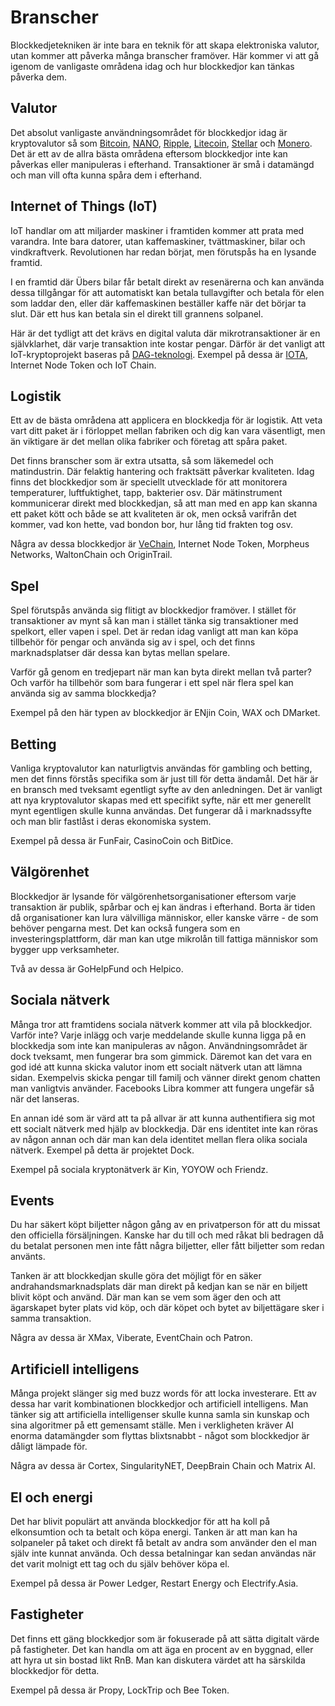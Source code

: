 # Branscher

Blockkedjetekniken är inte bara en teknik för att skapa elektroniska valutor, utan kommer att påverka många branscher framöver. Här kommer vi att gå igenom de vanligaste områdena idag och hur blockkedjor kan tänkas påverka dem.

## Valutor

Det absolut vanligaste användningsområdet för blockkedjor idag är kryptovalutor så som [Bitcoin](kryptovalutor/bitcoin.md), [NANO](kryptovalutor/nano.md), [Ripple](kryptovalutor/xrp.md), [Litecoin](kryptovalutor/litecoin.md), [Stellar](kryptovalutor/stellar.md) och [Monero](kryptovalutor/monero.md). Det är ett av de allra bästa områdena eftersom blockkedjor inte kan påverkas eller manipuleras i efterhand. Transaktioner är små i datamängd och man vill ofta kunna spåra dem i efterhand.

## Internet of Things (IoT)

IoT handlar om att miljarder maskiner i framtiden kommer att prata med varandra. Inte bara datorer, utan kaffemaskiner, tvättmaskiner, bilar och vindkraftverk. Revolutionen har redan börjat, men förutspås ha en lysande framtid.

I en framtid där Übers bilar får betalt direkt av resenärerna och kan använda dessa tillgångar för att automatiskt kan betala tullavgifter och betala för elen som laddar den, eller där kaffemaskinen beställer kaffe när det börjar ta slut. Där ett hus kan betala sin el direkt till grannens solpanel.

Här är det tydligt att det krävs en digital valuta där mikrotransaktioner är en självklarhet, där varje transaktion inte kostar pengar. Därför är det vanligt att IoT-kryptoprojekt baseras på [DAG-teknologi](tekniker/riktad-acyklisk-graf.md). Exempel på dessa är [IOTA](kryptovalutor/iota.md), Internet Node Token och IoT Chain.

## Logistik

Ett av de bästa områdena att applicera en blockkedja för är logistik. Att veta vart ditt paket är i förloppet mellan fabriken och dig kan vara väsentligt, men än viktigare är det mellan olika fabriker och företag att spåra paket.

Det finns branscher som är extra utsatta, så som läkemedel och matindustrin. Där felaktig hantering och fraktsätt påverkar kvaliteten. Idag finns det blockkedjor som är speciellt utvecklade för att monitorera temperaturer, luftfuktighet, tapp, bakterier osv. Där mätinstrument kommunicerar direkt med blockkedjan, så att man med en app kan skanna ett paket kött och både se att kvaliteten är ok, men också varifrån det kommer, vad kon hette, vad bondon bor, hur lång tid frakten tog osv.

Några av dessa blockkedjor är [VeChain](kryptovalutor/vechain.md), Internet Node Token, Morpheus Networks, WaltonChain och OriginTrail.

## Spel

Spel förutspås använda sig flitigt av blockkedjor framöver. I stället för transaktioner av mynt så kan man i stället tänka sig transaktioner med spelkort, eller vapen i spel. Det är redan idag vanligt att man kan köpa tillbehör för pengar och använda sig av i spel, och det finns marknadsplatser där dessa kan bytas mellan spelare.

Varför gå genom en tredjepart när man kan byta direkt mellan två parter? Och varför ha tillbehör som bara fungerar i ett spel när flera spel kan använda sig av samma blockkedja?

Exempel på den här typen av blockkedjor är ENjin Coin, WAX och DMarket.

## Betting

Vanliga kryptovalutor kan naturligtvis användas för gambling och betting, men det finns förstås specifika som är just till för detta ändamål. Det här är en bransch med tveksamt egentligt syfte av den anledningen. Det är vanligt att nya kryptovalutor skapas med ett specifikt syfte, när ett mer generellt mynt egentligen skulle kunna användas. Det fungerar då i marknadssyfte och man blir fastlåst i deras ekonomiska system.

Exempel på dessa är FunFair, CasinoCoin och BitDice.

## Välgörenhet

Blockkedjor är lysande för välgörenhetsorganisationer eftersom varje transaktion är publik, spårbar och ej kan ändras i efterhand. Borta är tiden då organisationer kan lura välvilliga människor, eller kanske värre - de som behöver pengarna mest. Det kan också fungera som en investeringsplattform, där man kan utge mikrolån till fattiga människor som bygger upp verksamheter.

Två av dessa är GoHelpFund och Helpico.

## Sociala nätverk

Många tror att framtidens sociala nätverk kommer att vila på blockkedjor. Varför inte? Varje inlägg och varje meddelande skulle kunna ligga på en blockkedja som inte kan manipuleras av någon. Användningsområdet är dock tveksamt, men fungerar bra som gimmick. Däremot kan det vara en god idé att kunna skicka valutor inom ett socialt nätverk utan att lämna sidan. Exempelvis skicka pengar till familj och vänner direkt genom chatten man vanligtvis använder. Facebooks Libra kommer att fungera ungefär så när det lanseras.

En annan idé som är värd att ta på allvar är att kunna authentifiera sig mot ett socialt nätverk med hjälp av blockkedja. Där ens identitet inte kan röras av någon annan och där man kan dela identitet mellan flera olika sociala nätverk. Exempel på detta är projektet Dock.

Exempel på sociala kryptonätverk är Kin, YOYOW och Friendz.

## Events

Du har säkert köpt biljetter någon gång av en privatperson för att du missat den officiella försäljningen. Kanske har du till och med råkat bli bedragen då du betalat personen men inte fått några biljetter, eller fått biljetter som redan använts.

Tanken är att blockkedjan skulle göra det möjligt för en säker andrahandsmarknadsplats där man direkt på kedjan kan se när en biljett blivit köpt och använd. Där man kan se vem som äger den och att ägarskapet byter plats vid köp, och där köpet och bytet av biljettägare sker i samma transaktion.

Några av dessa är XMax, Viberate, EventChain och Patron.

## Artificiell intelligens

Många projekt slänger sig med buzz words för att locka investerare. Ett av dessa har varit kombinationen blockkedjor och artificiell intelligens. Man tänker sig att artificiella intelligenser skulle kunna samla sin kunskap och sina algoritmer på ett gemensamt ställe. Men i verkligheten kräver AI enorma datamängder som flyttas blixtsnabbt - något som blockkedjor är dåligt lämpade för.

Några av dessa är Cortex, SingularityNET, DeepBrain Chain och Matrix AI.

## El och energi

Det har blivit populärt att använda blockkedjor för att ha koll på elkonsumtion och ta betalt och köpa energi. Tanken är att man kan ha solpaneler på taket och direkt få betalt av andra som använder den el man själv inte kunnat använda. Och dessa betalningar kan sedan användas när det varit molnigt ett tag och du själv behöver köpa el.

Exempel på dessa är Power Ledger, Restart Energy och Electrify.Asia.

## Fastigheter

Det finns ett gäng blockkedjor som är fokuserade på att sätta digitalt värde på fastigheter. Det kan handla om att äga en procent av en byggnad, eller att hyra ut sin bostad likt RnB. Man kan diskutera värdet att ha särskilda blockkedjor för detta.

Exempel på dessa är Propy, LockTrip och Bee Token.
